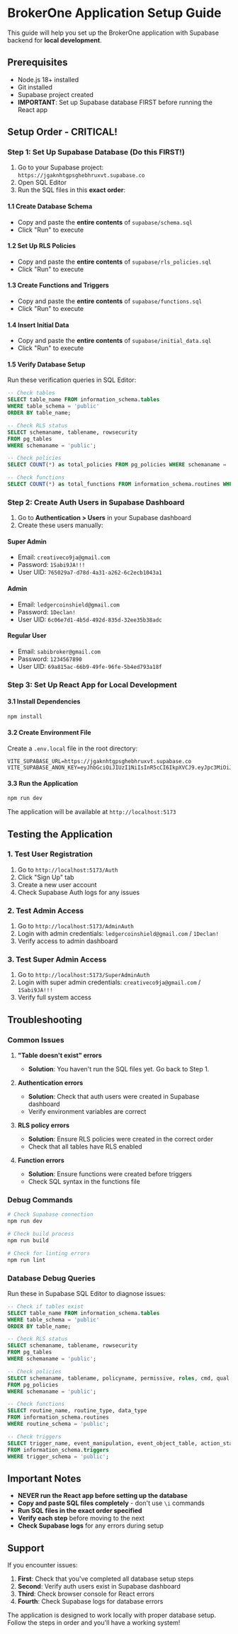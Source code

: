 # BrokerOne Application Setup Guide

This guide will help you set up the BrokerOne application with Supabase backend for **local development**.

## Prerequisites

- Node.js 18+ installed
- Git installed
- Supabase project created
- **IMPORTANT**: Set up Supabase database FIRST before running the React app

## Setup Order - CRITICAL!

### **Step 1: Set Up Supabase Database (Do this FIRST!)**

1. Go to your Supabase project: `https://jgaknhtgpsghebhruxvt.supabase.co`
2. Open SQL Editor
3. Run the SQL files in this **exact order**:

#### **1.1 Create Database Schema**
- Copy and paste the **entire contents** of `supabase/schema.sql`
- Click "Run" to execute

#### **1.2 Set Up RLS Policies**
- Copy and paste the **entire contents** of `supabase/rls_policies.sql`
- Click "Run" to execute

#### **1.3 Create Functions and Triggers**
- Copy and paste the **entire contents** of `supabase/functions.sql`
- Click "Run" to execute

#### **1.4 Insert Initial Data**
- Copy and paste the **entire contents** of `supabase/initial_data.sql`
- Click "Run" to execute

#### **1.5 Verify Database Setup**
Run these verification queries in SQL Editor:

```sql
-- Check tables
SELECT table_name FROM information_schema.tables 
WHERE table_schema = 'public' 
ORDER BY table_name;

-- Check RLS status
SELECT schemaname, tablename, rowsecurity 
FROM pg_tables 
WHERE schemaname = 'public';

-- Check policies
SELECT COUNT(*) as total_policies FROM pg_policies WHERE schemaname = 'public';

-- Check functions
SELECT COUNT(*) as total_functions FROM information_schema.routines WHERE routine_schema = 'public';
```

### **Step 2: Create Auth Users in Supabase Dashboard**

1. Go to **Authentication > Users** in your Supabase dashboard
2. Create these users manually:

#### **Super Admin**
- Email: `creativeco9ja@gmail.com`
- Password: `1Sabi9JA!!!`
- User UID: `765029a7-d78d-4a31-a262-6c2ecb1043a1`

#### **Admin**
- Email: `ledgercoinshield@gmail.com`
- Password: `1Declan!`
- User UID: `6c06e7d1-4b5d-492d-835d-32ee35b38adc`

#### **Regular User**
- Email: `sabibroker@gmail.com`
- Password: `1234567890`
- User UID: `69a815ac-66b9-49fe-96fe-5b4ed793a18f`

### **Step 3: Set Up React App for Local Development**

#### **3.1 Install Dependencies**
```bash
npm install
```

#### **3.2 Create Environment File**
Create a `.env.local` file in the root directory:

```env
VITE_SUPABASE_URL=https://jgaknhtgpsghebhruxvt.supabase.co
VITE_SUPABASE_ANON_KEY=eyJhbGciOiJIUzI1NiIsInR5cCI6IkpXVCJ9.eyJpc3MiOiJzdXBhYmFzZSIsInJlZiI6ImpnYWtuaHRncHNnaGViaHJ1eHZ0Iiwicm9sZSI6ImFub24iLCJpYXQiOjE3NTYxOTQyNzAsImV4cCI6MjA3MTc3MDI3MH0.8EEG20g9fvkP1OnC7L618q31T1JXx7CGYpZ8aD8lfQ8
```

#### **3.3 Run the Application**
```bash
npm run dev
```

The application will be available at `http://localhost:5173`

## Testing the Application

### **1. Test User Registration**
1. Go to `http://localhost:5173/Auth`
2. Click "Sign Up" tab
3. Create a new user account
4. Check Supabase Auth logs for any issues

### **2. Test Admin Access**
1. Go to `http://localhost:5173/AdminAuth`
2. Login with admin credentials: `ledgercoinshield@gmail.com` / `1Declan!`
3. Verify access to admin dashboard

### **3. Test Super Admin Access**
1. Go to `http://localhost:5173/SuperAdminAuth`
2. Login with super admin credentials: `creativeco9ja@gmail.com` / `1Sabi9JA!!!`
3. Verify full system access

## Troubleshooting

### **Common Issues**

1. **"Table doesn't exist" errors**
   - **Solution**: You haven't run the SQL files yet. Go back to Step 1.

2. **Authentication errors**
   - **Solution**: Check that auth users were created in Supabase dashboard
   - Verify environment variables are correct

3. **RLS policy errors**
   - **Solution**: Ensure RLS policies were created in the correct order
   - Check that all tables have RLS enabled

4. **Function errors**
   - **Solution**: Ensure functions were created before triggers
   - Check SQL syntax in the functions file

### **Debug Commands**

```bash
# Check Supabase connection
npm run dev

# Check build process
npm run build

# Check for linting errors
npm run lint
```

### **Database Debug Queries**

Run these in Supabase SQL Editor to diagnose issues:

```sql
-- Check if tables exist
SELECT table_name FROM information_schema.tables 
WHERE table_schema = 'public' 
ORDER BY table_name;

-- Check RLS status
SELECT schemaname, tablename, rowsecurity 
FROM pg_tables 
WHERE schemaname = 'public';

-- Check policies
SELECT schemaname, tablename, policyname, permissive, roles, cmd, qual 
FROM pg_policies 
WHERE schemaname = 'public';

-- Check functions
SELECT routine_name, routine_type, data_type
FROM information_schema.routines
WHERE routine_schema = 'public';

-- Check triggers
SELECT trigger_name, event_manipulation, event_object_table, action_statement
FROM information_schema.triggers
WHERE trigger_schema = 'public';
```

## Important Notes

- **NEVER run the React app before setting up the database**
- **Copy and paste SQL files completely** - don't use `\i` commands
- **Run SQL files in the exact order specified**
- **Verify each step** before moving to the next
- **Check Supabase logs** for any errors during setup

## Support

If you encounter issues:

1. **First**: Check that you've completed all database setup steps
2. **Second**: Verify auth users exist in Supabase dashboard
3. **Third**: Check browser console for React errors
4. **Fourth**: Check Supabase logs for database errors

The application is designed to work locally with proper database setup. Follow the steps in order and you'll have a working system!
